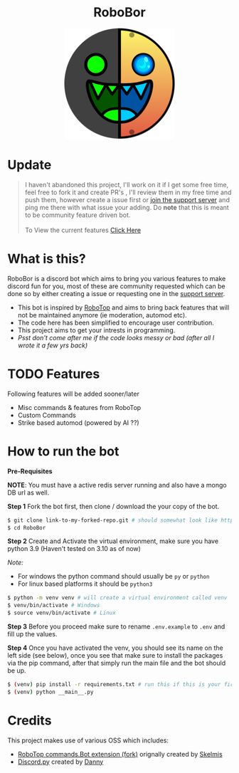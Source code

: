 <h1 align = "center"> RoboBor</h1> 

<p align = "center"><img width="248" height="248" src="assets/robbor_green(light).png"></p>

# Update
> I haven't abandoned this project, I'll work on it if I get some free time, feel free to fork it and create PR's , I'll review them in my free time and push them, however create a issue first or [join the support server](https://discord.gg/upTFQ2zRgJ) and ping me there with what issue your adding. Do **note** that this is meant to be community feature driven bot. <br> </br>
To View the current features [Click Here](https://gist.github.com/ASF007/d5299239251a1d128641eebe1a068a07)


# What is this? 
RoboBor is a discord bot which aims to bring you various features to make discord fun for you, most of these are community requested which can be done so by either creating a issue or requesting one in the [support server](https://discord.gg/upTFQ2zRgJ).

- This bot is inspired by [RoboTop](https://robotop.xyz/) and aims to bring back features that will not be maintained anymore (ie moderation, automod etc).
- The code here has been simplified to encourage user contribution.
- This project aims to get your intrests in programming.
- *Psst don't come after me if the code looks messy or bad (after all I wrote it a few yrs back)*
# TODO Features
Following features will be added sooner/later
- Misc commands & features from RoboTop
- Custom Commands
- Strike based automod (powered by AI ??)

# How to run the bot

**Pre-Requisites**

**NOTE**: You must have a active redis server running and also have a mongo DB url as well.

**Step 1**
Fork the bot first, then clone / download the  your copy of the bot.

```sh
$ git clone link-to-my-forked-repo.git # should somewhat look like https://github.com/YourUserName/RoboBor
$ cd RoboBor
```
**Step 2**
Create and Activate the virtual environment, make sure you have python 3.9 (Haven't tested on 3.10 as of now)

*Note:*
- For windows the python command should usually be `py` or `python`
 - For linux based platforms it should be `python3`

```sh
$ python -m venv venv # will create a virtual environment called venv
$ venv/bin/activate # Windows
$ source venv/bin/activate # Linux
```
**Step 3**
Before you proceed make sure to rename `.env.example` to `.env` and fill up the values.

**Step 4**
Once you have activated the venv, you should see its name on the left side (see below), once you see that make sure to install the packages via the pip command, after that simply run the main file and the bot should be up.
```sh
$ (venv) pip install -r requirements.txt # run this if this is your first time running the bot or if the bot got updated 
$ (venv) python __main__.py 
```

# Credits
This project makes use of various OSS which includes: 
- [RoboTop commands.Bot extension (fork)](https://github.com/ASF007/RoboTop) orignally created by [Skelmis](https://github.com/Skelmis)
- [Discord.py](https://github.com/Rapptz/discord.py) created by [Danny](https://github.com/Rapptz)
